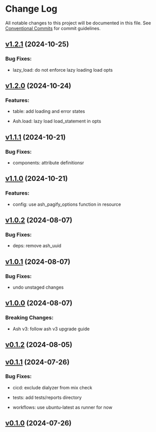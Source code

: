 # Change Log

All notable changes to this project will be documented in this file.
See [Conventional Commits](Https://conventionalcommits.org) for commit guidelines.

<!-- changelog -->

## [v1.2.1](https://github.com/zebbra/ash_pagify/compare/v1.2.0...v1.2.1) (2024-10-25)




### Bug Fixes:

* lazy_load: do not enforce lazy loading load opts

## [v1.2.0](https://github.com/zebbra/ash_pagify/compare/v1.1.1...v1.2.0) (2024-10-24)




### Features:

* table: add loading and error states

* Ash.load: lazy load load_statement in opts

## [v1.1.1](https://github.com/zebbra/ash_pagify/compare/v1.1.0...v1.1.1) (2024-10-21)




### Bug Fixes:

* components: attribute definitionsr

## [v1.1.0](https://github.com/zebbra/ash_pagify/compare/v1.0.2...v1.1.0) (2024-10-21)




### Features:

* config: use ash_pagify_options function in resource

## [v1.0.2](https://github.com/zebbra/ash_pagify/compare/v1.0.1...v1.0.2) (2024-08-07)




### Bug Fixes:

* deps: remove ash_uuid

## [v1.0.1](https://github.com/zebbra/ash_pagify/compare/v1.0.0...v1.0.1) (2024-08-07)




### Bug Fixes:

* undo unstaged changes

## [v1.0.0](https://github.com/zebbra/ash_pagify/compare/v0.1.2...v1.0.0) (2024-08-07)
### Breaking Changes:

* Ash v3: follow ash v3 upgrade guide



## [v0.1.2](https://github.com/zebbra/ash_pagify/compare/v0.1.1...v0.1.2) (2024-08-05)




## [v0.1.1](https://github.com/zebbra/ash_pagify/compare/v0.1.0...v0.1.1) (2024-07-26)




### Bug Fixes:

* cicd: exclude dialyzer from mix check

* tests: add tests/reports directory

* workflows: use ubuntu-latest as runner for now

## [v0.1.0](https://github.com/zebbra/ash_pagify/compare/v0.1.0...v0.1.0) (2024-07-26)




